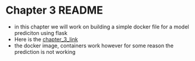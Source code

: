 # Chapter 3 README

- in this chapter we will work on building a simple docker file for a model prediciton using flask
- Here is the [chapter_3_link](https://learning.oreilly.com/library/view/practical-mlops/9781098103002/ch03.html#idm45917453981592)
- the docker image, containers work however for some reason the prediction is not working